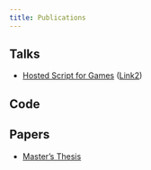 ```yaml
---
title: Publications
---
```


Talks
-----
- [Hosted Script for Games](http://sodaasu.com/2012/03/30/video-and-source-code-from-embedded-scripting-for-games-talk/) ([Link2](https://vimeo.com/39505796))

Code
----

Papers
------
- [Master’s Thesis](/publications/WRIGHT_JEREMY_1000738685.pdf)


